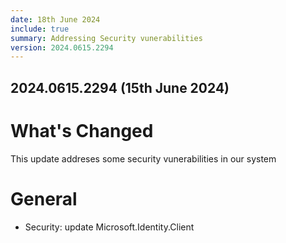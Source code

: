 ```yaml
---
date: 18th June 2024
include: true
summary: Addressing Security vunerabilities
version: 2024.0615.2294
---
```

## 2024.0615.2294 (15th June 2024)

# What's Changed
This update addreses some security vunerabilities in our system 

# General
* Security: update Microsoft.Identity.Client 

